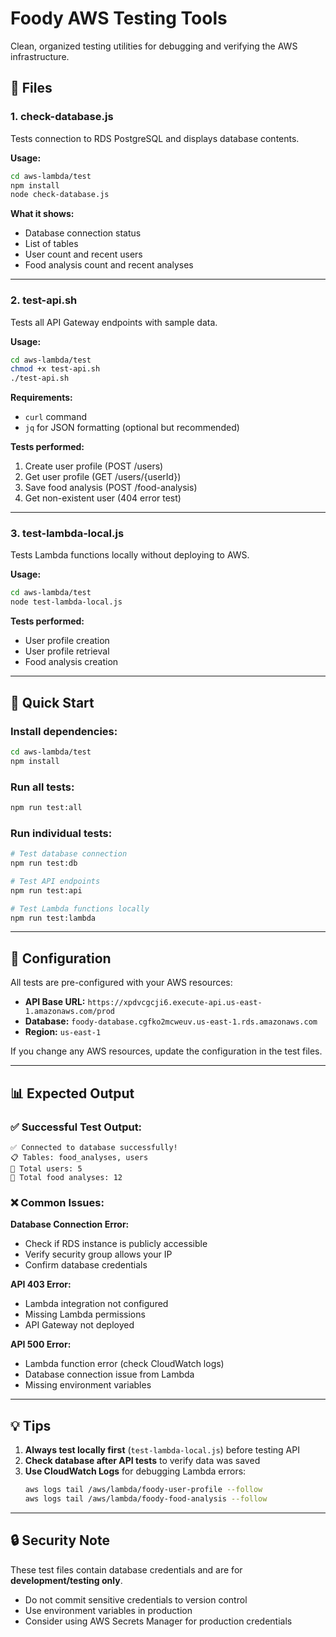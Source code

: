 # Foody AWS Testing Tools

Clean, organized testing utilities for debugging and verifying the AWS infrastructure.

## 📁 Files

### 1. **check-database.js**
Tests connection to RDS PostgreSQL and displays database contents.

**Usage:**
```bash
cd aws-lambda/test
npm install
node check-database.js
```

**What it shows:**
- Database connection status
- List of tables
- User count and recent users
- Food analysis count and recent analyses

---

### 2. **test-api.sh**
Tests all API Gateway endpoints with sample data.

**Usage:**
```bash
cd aws-lambda/test
chmod +x test-api.sh
./test-api.sh
```

**Requirements:**
- `curl` command
- `jq` for JSON formatting (optional but recommended)

**Tests performed:**
1. Create user profile (POST /users)
2. Get user profile (GET /users/{userId})
3. Save food analysis (POST /food-analysis)
4. Get non-existent user (404 error test)

---

### 3. **test-lambda-local.js**
Tests Lambda functions locally without deploying to AWS.

**Usage:**
```bash
cd aws-lambda/test
node test-lambda-local.js
```

**Tests performed:**
- User profile creation
- User profile retrieval
- Food analysis creation

---

## 🚀 Quick Start

### Install dependencies:
```bash
cd aws-lambda/test
npm install
```

### Run all tests:
```bash
npm run test:all
```

### Run individual tests:
```bash
# Test database connection
npm run test:db

# Test API endpoints
npm run test:api

# Test Lambda functions locally
npm run test:lambda
```

---

## 🔧 Configuration

All tests are pre-configured with your AWS resources:
- **API Base URL:** `https://xpdvcgcji6.execute-api.us-east-1.amazonaws.com/prod`
- **Database:** `foody-database.cgfko2mcweuv.us-east-1.rds.amazonaws.com`
- **Region:** `us-east-1`

If you change any AWS resources, update the configuration in the test files.

---

## 📊 Expected Output

### ✅ Successful Test Output:
```
✅ Connected to database successfully!
📋 Tables: food_analyses, users
👥 Total users: 5
🍎 Total food analyses: 12
```

### ❌ Common Issues:

**Database Connection Error:**
- Check if RDS instance is publicly accessible
- Verify security group allows your IP
- Confirm database credentials

**API 403 Error:**
- Lambda integration not configured
- Missing Lambda permissions
- API Gateway not deployed

**API 500 Error:**
- Lambda function error (check CloudWatch logs)
- Database connection issue from Lambda
- Missing environment variables

---

## 💡 Tips

1. **Always test locally first** (`test-lambda-local.js`) before testing API
2. **Check database after API tests** to verify data was saved
3. **Use CloudWatch Logs** for debugging Lambda errors:
   ```bash
   aws logs tail /aws/lambda/foody-user-profile --follow
   aws logs tail /aws/lambda/foody-food-analysis --follow
   ```

---

## 🔒 Security Note

These test files contain database credentials and are for **development/testing only**.
- Do not commit sensitive credentials to version control
- Use environment variables in production
- Consider using AWS Secrets Manager for production credentials

